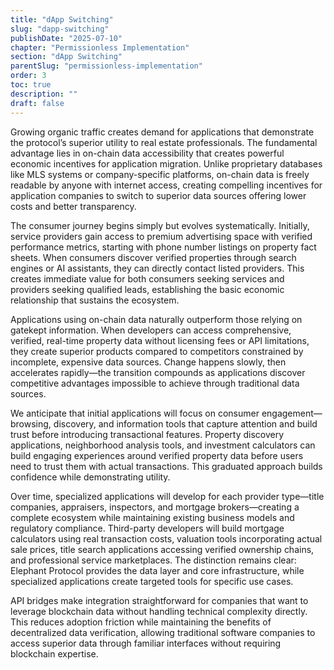 ```yaml
---
title: "dApp Switching"
slug: "dapp-switching"
publishDate: "2025-07-10"
chapter: "Permissionless Implementation"
section: "dApp Switching"
parentSlug: "permissionless-implementation"
order: 3
toc: true
description: ""
draft: false
---
```


Growing organic traffic creates demand for applications that demonstrate the protocol’s superior utility to real estate professionals. The fundamental advantage lies in on-chain data accessibility that creates powerful economic incentives for application migration. Unlike proprietary databases like MLS systems or company-specific platforms, on-chain data is freely readable by anyone with internet access, creating compelling incentives for application companies to switch to superior data sources offering lower costs and better transparency.

The consumer journey begins simply but evolves systematically. Initially, service providers gain access to premium advertising space with verified performance metrics, starting with phone number listings on property fact sheets. When consumers discover verified properties through search engines or AI assistants, they can directly contact listed providers. This creates immediate value for both consumers seeking services and providers seeking qualified leads, establishing the basic economic relationship that sustains the ecosystem.

Applications using on-chain data naturally outperform those relying on gatekept information. When developers can access comprehensive, verified, real-time property data without licensing fees or API limitations, they create superior products compared to competitors constrained by incomplete, expensive data sources. Change happens slowly, then accelerates rapidly—the transition compounds as applications discover competitive advantages impossible to achieve through traditional data sources.

We anticipate that initial applications will focus on consumer engagement—browsing, discovery, and information tools that capture attention and build trust before introducing transactional features. Property discovery applications, neighborhood analysis tools, and investment calculators can build engaging experiences around verified property data before users need to trust them with actual transactions. This graduated approach builds confidence while demonstrating utility.

Over time, specialized applications will develop for each provider type—title companies, appraisers, inspectors, and mortgage brokers—creating a complete ecosystem while maintaining existing business models and regulatory compliance. Third-party developers will build mortgage calculators using real transaction costs, valuation tools incorporating actual sale prices, title search applications accessing verified ownership chains, and professional service marketplaces. The distinction remains clear: Elephant Protocol provides the data layer and core infrastructure, while specialized applications create targeted tools for specific use cases.

API bridges make integration straightforward for companies that want to leverage blockchain data without handling technical complexity directly. This reduces adoption friction while maintaining the benefits of decentralized data verification, allowing traditional software companies to access superior data through familiar interfaces without requiring blockchain expertise.
